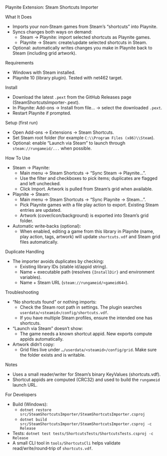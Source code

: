 Playnite Extension: Steam Shortcuts Importer

What It Does
- Imports your non‑Steam games from Steam’s “shortcuts” into Playnite.
- Syncs changes both ways on demand:
  - Steam → Playnite: import selected shortcuts as Playnite games.
  - Playnite → Steam: create/update selected shortcuts in Steam.
- Optional: automatically writes changes you make in Playnite back to Steam (including grid artwork).

Requirements
- Windows with Steam installed.
- Playnite 10 (library plugin). Tested with net462 target.

Install
- Download the latest `.pext` from the GitHub Releases page (SteamShortcutsImporter-<version>.pext).
- In Playnite: Add-ons → Install from file… → select the downloaded `.pext`.
- Restart Playnite if prompted.

Setup (first run)
- Open Add-ons → Extensions → Steam Shortcuts.
- Set Steam root folder (for example `C:\\Program Files (x86)\\Steam`).
- Optional: enable “Launch via Steam” to launch through `steam://rungameid/...` when possible.

How To Use
- Steam → Playnite:
  - Main menu → Steam Shortcuts → “Sync Steam → Playnite…”.
  - Use the filter and checkboxes to pick items; duplicates are flagged and left unchecked.
  - Click Import. Artwork is pulled from Steam’s grid when available.
- Playnite → Steam:
  - Main menu → Steam Shortcuts → “Sync Playnite → Steam…”.
  - Pick Playnite games with a file play action to export. Existing Steam entries are updated.
  - Artwork (cover/icon/background) is exported into Steam’s grid folder.
- Automatic write‑backs (optional):
  - When enabled, editing a game from this library in Playnite (name, play action, tags, artwork) will update `shortcuts.vdf` and Steam grid files automatically.

Duplicate Handling
- The importer avoids duplicates by checking:
  - Existing library IDs (stable id/appid string).
  - Name + executable path (resolves `{InstallDir}` and environment variables).
  - Name + Steam URL (`steam://rungameid/<gameid64>`).

Troubleshooting
- “No shortcuts found” or nothing imports:
  - Check the Steam root path in settings. The plugin searches `userdata/<steamid>/config/shortcuts.vdf`.
  - If you have multiple Steam profiles, ensure the intended one has shortcuts.
- “Launch via Steam” doesn’t show:
  - The game needs a known shortcut appid. New exports compute appids automatically.
- Artwork didn’t copy:
  - Grid files live under `…/userdata/<steamid>/config/grid`. Make sure the folder exists and is writable.

Notes
- Uses a small reader/writer for Steam’s binary KeyValues (shortcuts.vdf).
- Shortcut appids are computed (CRC32) and used to build the `rungameid` launch URL.

For Developers
- Build (Windows):
  - `dotnet restore src/SteamShortcutsImporter/SteamShortcutsImporter.csproj`
  - `dotnet build src/SteamShortcutsImporter/SteamShortcutsImporter.csproj -c Release`
- Tests: `dotnet test tests/ShortcutsTests/ShortcutsTests.csproj -c Release`
- A small CLI tool in `tools/ShortcutsCli` helps validate read/write/round‑trip of `shortcuts.vdf`.
